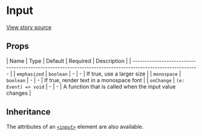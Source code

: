 # Input

[View story source](https://github.com/resin-io-modules/rendition/blob/master/src/stories/Input.js)

## Props

| Name          | Type      | Default   | Required   | Description                                          |
| --------------------------------------------------------------------------------------------------------- |
| `emphasized`  | `boolean` | -         | -          | If true, use a larger size                           |
| `monospace`  | `boolean` | - | - | If true, render text in a monospace font |
| `onChange`  | `(e: Event) => void` | - | - | A function that is called when the input value changes |

## Inheritance

The attributes of an [`<input>`][1] element are also available.

[1]: https://developer.mozilla.org/en-US/docs/Web/HTML/Element/input


